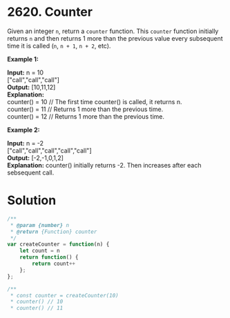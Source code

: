 # 2620. Counter

Given an integer `n`, return a `counter` function. This `counter` function initially returns `n` and then returns 1 more than the previous value every subsequent time it is called (`n`, `n + 1`, `n + 2`, etc).

**Example 1:**

**Input:** n = 10 <br>
["call","call","call"]<br>
**Output:** [10,11,12]<br>
**Explanation:**<br>
counter() = 10 // The first time counter() is called, it returns n.<br>
counter() = 11 // Returns 1 more than the previous time.<br>
counter() = 12 // Returns 1 more than the previous time.<br>

**Example 2:**

**Input:** n = -2<br>
["call","call","call","call","call"]<br>
**Output:** [-2,-1,0,1,2]<br>
**Explanation:** counter() initially returns -2. Then increases after each sebsequent call.

# Solution

```js
/**
 * @param {number} n
 * @return {Function} counter
 */
var createCounter = function(n) {
    let count = n
    return function() {
        return count++
    };
};

/**
 * const counter = createCounter(10)
 * counter() // 10
 * counter() // 11
```
